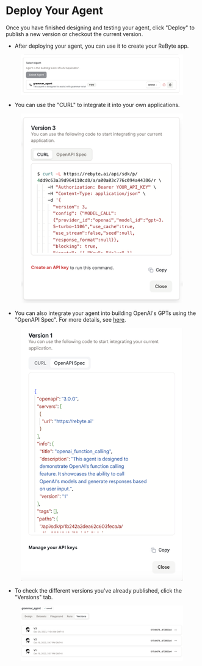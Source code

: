 # Deploy Your Agent

Once you have finished designing and testing your agent, click "Deploy" to publish a new version or checkout the current version.

* After deploying your agent, you can use it to create your ReByte app.

<figure><img src="../images/deployment-2.png" alt=""><figcaption></figcaption></figure>

* You can use the "CURL" to integrate it into your own applications.

<figure><img src="../images/deployment.png" alt=""><figcaption></figcaption></figure>

* You can also integrate your agent into building OpenAI's GPTs using the "OpenAPI Spec". For more details, see [here](broken-reference).

<figure><img src="../images/deployment-3.png" alt=""><figcaption></figcaption></figure>

* To check the different versions you've already published, click the "Versions" tab.

<figure><img src="../images/versions.png" alt=""><figcaption></figcaption></figure>
